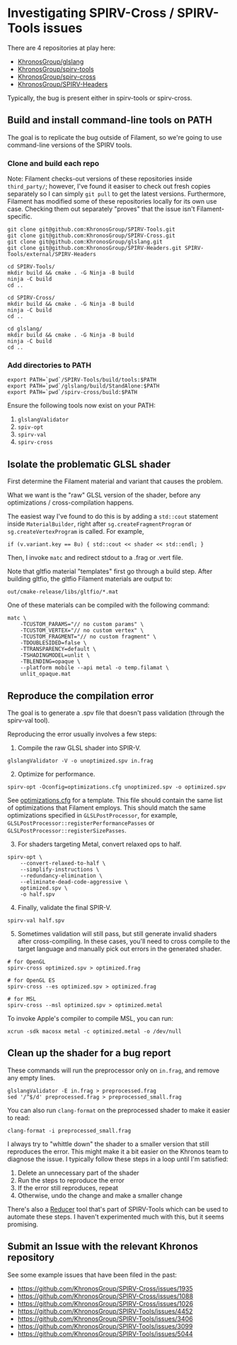 # Investigating SPIRV-Cross / SPIRV-Tools issues

There are 4 repositories at play here:
- [KhronosGroup/glslang](https://github.com/KhronosGroup/glslang)
- [KhronosGroup/spirv-tools](https://github.com/KhronosGroup/SPIRV-Tools)
- [KhronosGroup/spirv-cross](https://github.com/KhronosGroup/SPIRV-Cross)
- [KhronosGroup/SPIRV-Headers](https://github.com/KhronosGroup/SPIRV-Headers)

Typically, the bug is present either in spirv-tools or spirv-cross.

## Build and install command-line tools on PATH

The goal is to replicate the bug outside of Filament, so we're going to use command-line versions of
the SPIRV tools.

### Clone and build each repo

Note: Filament checks-out versions of these repositories inside `third_party/`; however, I've found
it easiser to check out fresh copies separately so I can simply `git pull` to get the latest
versions. Furthermore, Filament has modified some of these repositories locally for its own use
case. Checking them out separately "proves" that the issue isn't Filament-specific.

```
git clone git@github.com:KhronosGroup/SPIRV-Tools.git
git clone git@github.com:KhronosGroup/SPIRV-Cross.git
git clone git@github.com:KhronosGroup/glslang.git
git clone git@github.com:KhronosGroup/SPIRV-Headers.git SPIRV-Tools/external/SPIRV-Headers

cd SPIRV-Tools/
mkdir build && cmake . -G Ninja -B build
ninja -C build
cd ..

cd SPIRV-Cross/
mkdir build && cmake . -G Ninja -B build
ninja -C build
cd ..

cd glslang/
mkdir build && cmake . -G Ninja -B build
ninja -C build
cd ..
```

### Add directories to PATH

```
export PATH=`pwd`/SPIRV-Tools/build/tools:$PATH
export PATH=`pwd`/glslang/build/StandAlone:$PATH
export PATH=`pwd`/spirv-cross/build:$PATH
```

Ensure the following tools now exist on your PATH:

1. `glslangValidator`
2. `spiv-opt`
3. `spirv-val`
4. `spirv-cross`

## Isolate the problematic GLSL shader

First determine the Filament material and variant that causes the problem.

What we want is the "raw" GLSL version of the shader, before any optimizations / cross-compilation
happens.

The easiest way I've found to do this is by adding a `std::cout` statement inside `MaterialBuilder`,
right after `sg.createFragmentProgram` or `sg.createVertexProgram` is called. For example,

```
if (v.variant.key == 8u) { std::cout << shader << std::endl; }
```

Then, I invoke `matc` and redirect stdout to a .frag or .vert file.

Note that gltfio material "templates" first go through a build step. After building gltfio, the
gltfio Filament materials are output to:

```
out/cmake-release/libs/gltfio/*.mat
```

One of these materials can be compiled with the following command:

```
matc \
    -TCUSTOM_PARAMS="// no custom params" \
    -TCUSTOM_VERTEX="// no custom vertex" \
    -TCUSTOM_FRAGMENT="// no custom fragment" \
    -TDOUBLESIDED=false \
    -TTRANSPARENCY=default \
    -TSHADINGMODEL=unlit \
    -TBLENDING=opaque \
    --platform mobile --api metal -o temp.filamat \
    unlit_opaque.mat
```

## Reproduce the compilation error

The goal is to generate a .spv file that doesn't pass validation (through the spirv-val tool).

Reproducing the error usually involves a few steps:

1. Compile the raw GLSL shader into SPIR-V.

```
glslangValidator -V -o unoptimized.spv in.frag
```

2. Optimize for performance.

```
spirv-opt -Oconfig=optimizations.cfg unoptimized.spv -o optimized.spv
```

See [optimizations.cfg](optimizations.cfg) for a template. This file should contain the same list of optimizations that
Filament employs. This should match the same optimizations specified in `GLSLPostProcessor`, for
example, `GLSLPostProcessor::registerPerformancePasses` or `GLSLPostProcessor::registerSizePasses`.

3. For shaders targeting Metal, convert relaxed ops to half.

```
spirv-opt \
    --convert-relaxed-to-half \
    --simplify-instructions \
    --redundancy-elimination \
    --eliminate-dead-code-aggressive \
    optimized.spv \
    -o half.spv
```

4. Finally, validate the final SPIR-V.

```
spirv-val half.spv
```

5. Sometimes validation will still pass, but still generate invalid shaders after cross-compiling.
   In these cases, you'll need to cross compile to the target language and manually pick out errors
   in the generated shader.

```
# for OpenGL
spirv-cross optimized.spv > optimized.frag

# for OpenGL ES
spirv-cross --es optimized.spv > optimized.frag

# for MSL
spirv-cross --msl optimized.spv > optimized.metal
```

To invoke Apple's compiler to compile MSL, you can run:

```
xcrun -sdk macosx metal -c optimized.metal -o /dev/null
```

## Clean up the shader for a bug report

These commands will run the preprocessor only on `in.frag`, and remove any empty lines.

```
glslangValidator -E in.frag > preprocessed.frag
sed '/^$/d' preprocessed.frag > preprocessed_small.frag
```

You can also run `clang-format` on the preprocessed shader to make it easier to read:

```
clang-format -i preprocessed_small.frag
```

I always try to "whittle down" the shader to a smaller version that still reproduces the error. This
might make it a bit easier on the Khronos team to diagnose the issue. I typically follow these steps
in a loop until I'm satisfied:

1. Delete an unnecessary part of the shader
2. Run the steps to reproduce the error
3. If the error still reproduces, repeat
4. Otherwise, undo the change and make a smaller change

There's also a [Reducer](https://github.com/KhronosGroup/SPIRV-Tools#reducer) tool that's part of
SPIRV-Tools which can be used to automate these steps. I haven't experimented much with this, but it
seems promising.

## Submit an Issue with the relevant Khronos repository

See some example issues that have been filed in the past:

- https://github.com/KhronosGroup/SPIRV-Cross/issues/1935
- https://github.com/KhronosGroup/SPIRV-Cross/issues/1088
- https://github.com/KhronosGroup/SPIRV-Cross/issues/1026
- https://github.com/KhronosGroup/SPIRV-Tools/issues/4452
- https://github.com/KhronosGroup/SPIRV-Tools/issues/3406
- https://github.com/KhronosGroup/SPIRV-Tools/issues/3099
- https://github.com/KhronosGroup/SPIRV-Tools/issues/5044

